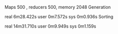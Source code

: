 Maps 500 , reducers 500, memory 2048 
Generation

real	6m28.422s
user	0m7.572s
sys	0m0.936s
Sorting

real	14m31.710s
user	0m9.949s
sys	0m1.159s

